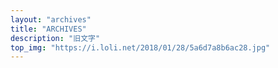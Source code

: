 ```yaml
---
layout: "archives"
title: "ARCHIVES"
description: "旧文字"
top_img: "https://i.loli.net/2018/01/28/5a6d7a8b6ac28.jpg"
---
```

